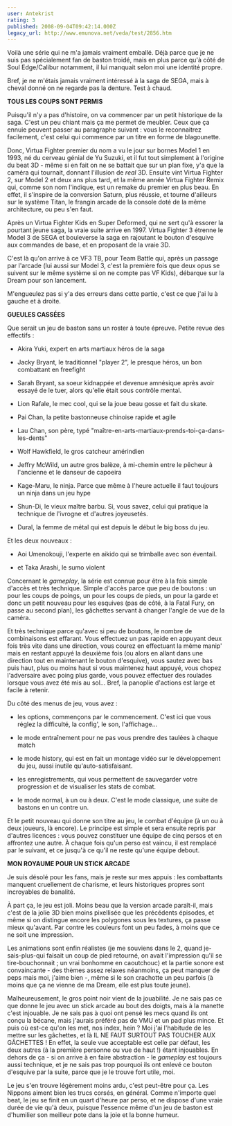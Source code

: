 ```yaml
---
user: Antekrist
rating: 3
published: 2008-09-04T09:42:14.000Z
legacy_url: http://www.emunova.net/veda/test/2856.htm
---
```

Voilà une série qui ne m'a jamais vraiment emballé. Déjà parce que je ne suis pas spécialement fan de baston troidé, mais en plus parce qu'à côté de Soul Edge/Calibur notamment, il lui manquait selon moi une identité propre.  

Bref, je ne m'étais jamais vraiment intéressé à la saga de SEGA, mais à cheval donné on ne regarde pas la denture. Test à chaud.  

  

**TOUS LES COUPS SONT PERMIS**  

Puisqu'il n'y a pas d'histoire, on va commencer par un petit historique de la saga. C'est un peu chiant mais ça me permet de meubler. Ceux que ça ennuie peuvent passer au paragraphe suivant : vous le reconnaitrez facilement, c'est celui qui commence par un titre en forme de blagounette.  

Donc, Virtua Fighter premier du nom a vu le jour sur bornes Model 1 en 1993, né du cerveau génial de Yu Suzuki, et il fut tout simplement à l'origine du beat 3D - même si en fait on ne se battait que sur un plan fixe, y'a que la caméra qui tournait, donnant l'illusion de _real_ 3D. Ensuite vint Virtua Fighter 2, sur Model 2 et deux ans plus tard, et la même année Virtua Fighter Remix qui, comme son nom l'indique, est un remake du premier en plus beau. En effet, il s'inspire de la conversion Saturn, plus réussie, et tourne d'ailleurs sur le système Titan, le frangin arcade de la console doté de la même architecture, ou peu s'en faut.  

Après un Virtua Fighter Kids en Super Deformed, qui ne sert qu'à essorer la pourtant jeune saga, la vraie suite arrive en 1997\. Virtua Fighter 3 étrenne le Model 3 de SEGA et bouleverse la saga en rajoutant le bouton d'esquive aux commandes de base, et en proposant de la vraie 3D.  

C'est là qu'on arrive à ce VF3 TB, pour Team Battle qui, après un passage par l'arcade (lui aussi sur Model 3, c'est la première fois que deux opus se suivent sur le même système si on ne compte pas VF Kids), débarque sur la Dream pour son lancement.  

M'engueulez pas si y'a des erreurs dans cette partie, c'est ce que j'ai lu à gauche et à droite.  

  

**GUEULES CASSÉES**  

Que serait un jeu de baston sans un roster à toute épreuve. Petite revue des effectifs :  

- Akira Yuki, expert en arts martiaux héros de la saga  

- Jacky Bryant, le traditionnel "player 2", le presque héros, un bon combattant en freefight  

- Sarah Bryant, sa soeur kidnappée et devenue amnésique après avoir essayé de le tuer, alors qu'elle était sous contrôle mental.  

- Lion Rafale, le mec cool, qui se la joue beau gosse et fait du skate.  

- Pai Chan, la petite bastonneuse chinoise rapide et agile  

- Lau Chan, son père, typé "maître-en-arts-martiaux-prends-toi-ça-dans-les-dents"  

- Wolf Hawkfield, le gros catcheur amérindien  

- Jeffry McWild, un autre gros balèze, à mi-chemin entre le pêcheur à l'ancienne et le danseur de capoeira  

- Kage-Maru, le ninja. Parce que même à l'heure actuelle il faut toujours un ninja dans un jeu hype  

- Shun-Di, le vieux maître barbu. Si, vous savez, celui qui pratique la technique de l'ivrogne et d'autres joyeusetés.  

- Dural, la femme de métal qui est depuis le début le big boss du jeu.  

Et les deux nouveaux :   

- Aoi Umenokouji, l'experte en aikido qui se trimballe avec son éventail.  

- et Taka Arashi, le sumo violent  

  

Concernant le _gameplay_, la série est connue pour être à la fois simple d'accès et très technique. Simple d'accès parce que peu de boutons : un pour les coups de poings, un pour les coups de pieds, un pour la garde et donc un petit nouveau pour les esquives (pas de côté, à la Fatal Fury, on passe au second plan), les gâchettes servant à changer l'angle de vue de la caméra.  

Et très technique parce qu'avec si peu de boutons, le nombre de combinaisons est effarant. Vous effectuez un pas rapide en appuyant deux fois très vite dans une direction, vous courez en effectuant la même manip' mais en restant appuyé la deuxième fois (ou alors en allant dans une direction tout en maintenant le bouton d'esquive), vous sautez avec bas puis haut, plus ou moins haut si vous maintenez haut appuyé, vous chopez l'adversaire avec poing plus garde, vous pouvez effectuer des roulades lorsque vous avez été mis au sol... Bref, la panoplie d'actions est large et facile à retenir.  

  

Du côté des menus de jeu, vous avez :   

- les options, commençons par le commencement. C'est ici que vous réglez la difficulté, la config', le son, l'affichage...  

- le mode entraînement pour ne pas vous prendre des taulées à chaque match  

- le mode history, qui est en fait un montage vidéo sur le développement du jeu, aussi inutile qu'auto-satisfaisant.  

- les enregistrements, qui vous permettent de sauvegarder votre progression et de visualiser les stats de combat.  

- le mode normal, à un ou à deux. C'est le mode classique, une suite de bastons en un contre un.  

  

Et le petit nouveau qui donne son titre au jeu, le combat d'équipe (à un ou à deux joueurs, là encore). Le principe est simple et sera ensuite repris par d'autres licences : vous pouvez constituer une équipe de cinq persos et en affrontez une autre. À chaque fois qu'un perso est vaincu, il est remplacé par le suivant, et ce jusqu'à ce qu'il ne reste qu'une équipe debout.  

  

**MON ROYAUME POUR UN STICK ARCADE**  

Je suis désolé pour les fans, mais je reste sur mes appuis : les combattants manquent cruellement de charisme, et leurs historiques propres sont incroyables de banalité.  

À part ça, le jeu est joli. Moins beau que la version arcade paraît-il, mais c'est de la jolie 3D bien moins pixellisée que les précédents épisodes, et même si on distingue encore les polygones sous les textures, ça passe mieux qu'avant. Par contre les couleurs font un peu fades, à moins que ce ne soit une impression.  

Les animations sont enfin réalistes (je me souviens dans le 2, quand je-sais-plus-qui faisait un coup de pied retourné, on avait l'impression qu'il se tire-bouchonnait ; un vrai bonhomme en caoutchouc) et la partie sonore est convaincante - des thèmes assez relaxes néanmoins, ça peut manquer de peps mais moi, j'aime bien -, même si le son crachotte un peu parfois (à moins que ça ne vienne de ma Dream, elle est plus toute jeune).  

Malheureusement, le gros point noir vient de la jouabilité. Je ne sais pas ce que donne le jeu avec un stick arcade au bout des doigts, mais à la manette c'est injouable. Je ne sais pas à quoi ont pensé les mecs quand ils ont conçu la bécane, mais j'aurais préféré pas de VMU et un pad plus mince. Et puis où est-ce qu'on les met, nos index, hein ? Moi j'ai l'habitude de les mettre sur les gâchettes, et là IL NE FAUT SURTOUT PAS TOUCHER AUX GÂCHETTES ! En effet, la seule vue acceptable est celle par défaut, les deux autres (à la première personne ou vue de haut !) étant injouables. En dehors de ça - si on arrive à en faire abstraction - le _gameplay_ est toujours aussi technique, et je ne sais pas trop pourquoi ils ont enlevé ce bouton d'esquive par la suite, parce que je le trouve fort utile, moi.  

Le jeu s'en trouve légèrement moins ardu, c'est peut-être pour ça. Les Nippons aiment bien les trucs corsés, en général. Comme n'importe quel beat, le jeu se finit en un quart d'heure par perso, et ne dispose d'une vraie durée de vie qu'à deux, puisque l'essence même d'un jeu de baston est d'humilier son meilleur pote dans la joie et la bonne humeur.